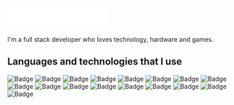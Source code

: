 <img src="header.svg" alt="Header">

<div style="clear:both;">

I'm a full stack developer who loves technology, hardware and games. 

</div>

## Languages and technologies that I use

![Badge](https://img.shields.io/badge/JavaScript-F7DF1E?style=for-the-badge&logo=javascript&logoColor=black)
![Badge](https://img.shields.io/badge/-ReactJs-61DAFB?logo=react&logoColor=white&style=for-the-badge)
![Badge](https://img.shields.io/badge/HTML5-E34F26?style=for-the-badge&logo=html5&logoColor=white)
![Badge](https://img.shields.io/badge/CSS3-1572B6?style=for-the-badge&logo=css3&logoColor=white)
![Badge](https://img.shields.io/badge/PHP-777BB4?style=for-the-badge&logo=php&logoColor=white)
![Badge](https://img.shields.io/badge/Postman-FF6C37?style=for-the-badge&logo=postman&logoColor=white)
![Badge](https://img.shields.io/badge/-NodeJS-339933?logo=nodedotjs&logoColor=white&style=for-the-badge)
![Badge](https://img.shields.io/badge/jQuery-0769AD?style=for-the-badge&logo=jquery&logoColor=white)
![Badge](https://img.shields.io/badge/Cypress-17202C?style=for-the-badge&logo=Cypress&logoColor=white)
![Badge](https://img.shields.io/badge/Bootstrap-563D7C?style=for-the-badge&logo=bootstrap&logoColor=white)
![Badge](https://img.shields.io/badge/CodeIgniter-F05032?style=for-the-badge&logo=CodeIgniter&logoColor=white)
![Badge](https://img.shields.io/badge/MySQL-4479A1?style=for-the-badge&logo=mysql&logoColor=white)
![Badge](https://img.shields.io/badge/MongoDB-47A248?style=for-the-badge&logo=mongodb&logoColor=white)
![Badge](https://img.shields.io/badge/Git-F05032?style=for-the-badge&logo=Git&logoColor=white)
![Badge](https://img.shields.io/badge/Jira-0052CC?style=for-the-badge&logo=Jira&logoColor=white)
![Badge](https://img.shields.io/badge/Docker-0052ef?style=for-the-badge&logo=Docker&logoColor=white)
![Badge](https://img.shields.io/badge/Aws-ec7211?style=for-the-badge&logo=Amazon&logoColor=white)
